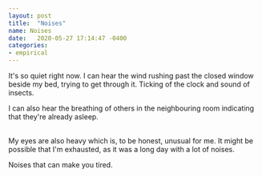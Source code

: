 ```yaml
---
layout: post
title:  "Noises"
name: Noises
date:   2020-05-27 17:14:47 -0400
categories: 
- empirical
---
```



It's so quiet right now. I can hear the wind rushing past the closed window beside my bed, trying to get through it. Ticking of the clock and sound of insects. 


I can also hear the breathing of others in the neighbouring room indicating that they're already asleep.<br/><br/>


My eyes are also heavy which is, to be honest, unusual for me. It might be possible that I'm exhausted, as it was a long day with a lot of noises. 


Noises that can make you tired. 
